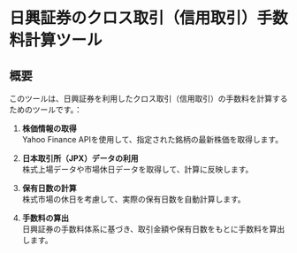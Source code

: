 # 日興証券のクロス取引（信用取引）手数料計算ツール

## 概要
このツールは、日興証券を利用したクロス取引（信用取引）の手数料を計算するためのツールです。：

1. **株価情報の取得**  
   Yahoo Finance APIを使用して、指定された銘柄の最新株価を取得します。

2. **日本取引所（JPX）データの利用**  
   株式上場データや市場休日データを取得して、計算に反映します。

3. **保有日数の計算**  
   株式市場の休日を考慮して、実際の保有日数を自動計算します。

4. **手数料の算出**  
   日興証券の手数料体系に基づき、取引金額や保有日数をもとに手数料を算出します。
